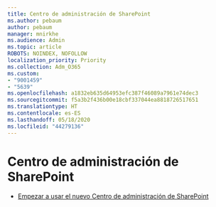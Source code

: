 ```yaml
---
title: Centro de administración de SharePoint
ms.author: pebaum
author: pebaum
manager: mnirkhe
ms.audience: Admin
ms.topic: article
ROBOTS: NOINDEX, NOFOLLOW
localization_priority: Priority
ms.collection: Adm_O365
ms.custom:
- "9001459"
- "5639"
ms.openlocfilehash: a1832eb635d64953efc387f46089a7961e74dec3
ms.sourcegitcommit: f5a3b2f436b00e18cbf337044ea8818726517651
ms.translationtype: HT
ms.contentlocale: es-ES
ms.lasthandoff: 05/18/2020
ms.locfileid: "44279136"
---
```

# <a name="sharepoint-admin-center"></a>Centro de administración de SharePoint

- [Empezar a usar el nuevo Centro de administración de SharePoint](https://docs.microsoft.com/sharepoint/get-started-new-admin-center)
